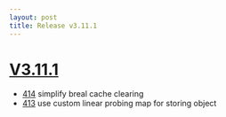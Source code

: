 ```yaml
---
layout: post
title: Release v3.11.1
---
```


# [V3.11.1](https://github.com/arnaudroger/SimpleFlatMapper/issues?q=milestone%3A3.11.1)

* [414](https://github.com/arnaudroger/SimpleFlatMapper/issues/414) simplify breal cache clearing
* [413](https://github.com/arnaudroger/SimpleFlatMapper/issues/413) use custom linear probing map for storing object
